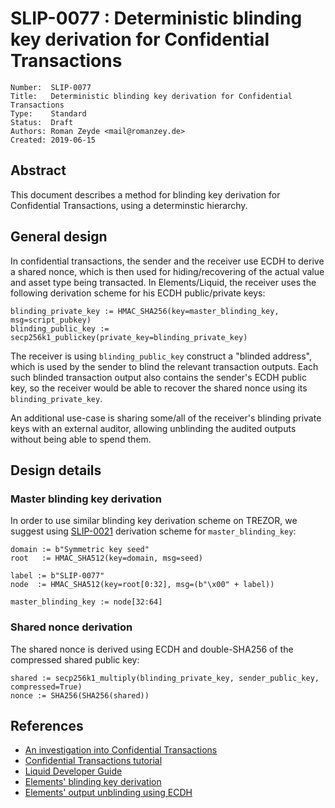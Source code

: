 # SLIP-0077 : Deterministic blinding key derivation for Confidential Transactions

```
Number:  SLIP-0077
Title:   Deterministic blinding key derivation for Confidential Transactions
Type:    Standard
Status:  Draft
Authors: Roman Zeyde <mail@romanzey.de>
Created: 2019-06-15
```

## Abstract

This document describes a method for blinding key derivation
for Confidential Transactions, using a determinstic hierarchy.

## General design

In confidential transactions, the sender and the receiver use ECDH to derive a shared nonce, which is then used for hiding/recovering of the actual value and asset type being transacted.
In Elements/Liquid, the receiver uses the following derivation scheme for his ECDH public/private keys:

```
blinding_private_key := HMAC_SHA256(key=master_blinding_key, msg=script_pubkey)
blinding_public_key := secp256k1_publickey(private_key=blinding_private_key)
```

The receiver is using `blinding_public_key` construct a "blinded address", which is used by the sender to blind the relevant transaction outputs. Each such blinded transaction output also contains the sender's ECDH public key, so the receiver would be able to recover the shared nonce using its `blinding_private_key`.

An additional use-case is sharing some/all of the receiver's blinding private keys with an external auditor, allowing unblinding the audited outputs without being able to spend them.

## Design details

### Master blinding key derivation

In order to use similar blinding key derivation scheme on TREZOR, we suggest using [SLIP-0021](https://github.com/satoshilabs/slips/blob/master/slip-0021.md) derivation scheme for `master_blinding_key`:

```
domain := b"Symmetric key seed"
root   := HMAC_SHA512(key=domain, msg=seed)

label := b"SLIP-0077"
node  := HMAC_SHA512(key=root[0:32], msg=(b"\x00" + label))

master_blinding_key := node[32:64]
```

### Shared nonce derivation

The shared nonce is derived using ECDH and double-SHA256 of the compressed shared public key:

```
shared := secp256k1_multiply(blinding_private_key, sender_public_key, compressed=True)
nonce := SHA256(SHA256(shared))
```

## References

* [An investigation into Confidential Transactions](https://github.com/AdamISZ/ConfidentialTransactionsDoc/blob/master/essayonCT.pdf)
* [Confidential Transactions tutorial](https://elementsproject.org/elements-code-tutorial/confidential-transactions#blindingkey)
* [Liquid Developer Guide](https://docs.blockstream.com/liquid/developer-guide/developer-guide-index.html#confidential-transactions)
* [Elements' blinding key derivation](https://github.com/ElementsProject/elements/blob/a6beb256ed5195c2a1014a34fdf354d5797247a8/src/wallet/wallet.cpp#L5594)
* [Elements' output unblinding using ECDH](https://github.com/ElementsProject/elements/blob/66c015529e7846f8491bcafd986326bcafc1bfcb/src/blind.cpp#L53)
